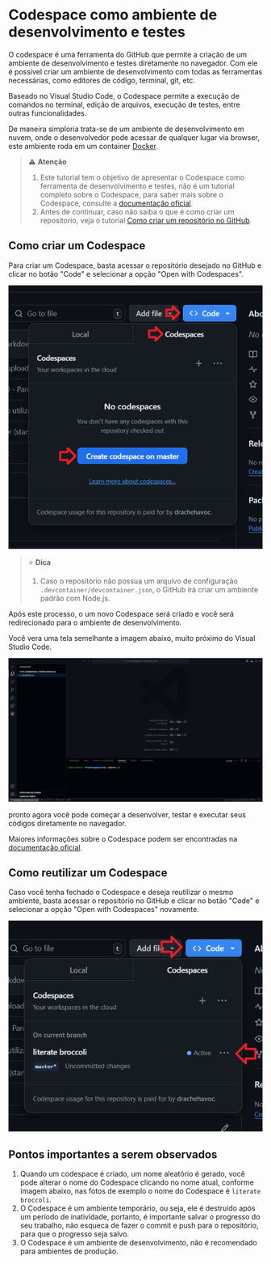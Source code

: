 # Codespace como ambiente de desenvolvimento e testes

O codespace é uma ferramenta do GitHub que permite a criação de um ambiente de desenvolvimento e testes diretamente no navegador. Com ele é possível criar um ambiente de desenvolvimento com todas as ferramentas necessárias, como editores de código, terminal, git, etc.

Baseado no Visual Studio Code, o Codespace permite a execução de comandos no terminal, edição de arquivos, execução de testes, entre outras funcionalidades.

De maneira simploria trata-se de um ambiente de desenvolvimento em nuvem, onde o desenvolvedor pode acessar de qualquer lugar via browser, este ambiente roda em um container [Docker](https://www.docker.com/).

> ⚠️ **Atenção**
> 
> 1. Este tutorial tem o objetivo de apresentar o Codespace como ferramenta de desenvolvimento e testes, não é um tutorial completo sobre o Codespace, para saber mais sobre o Codespace, consulte a [documentação oficial](https://docs.github.com/pt/codespaces).
> 1. Antes de continuar, caso não saiba o que é como criar um repositorio, veja o tutorial [Como criar um repositório no GitHub](https://docs.github.com/pt/get-started/quickstart/create-a-repo).

## Como criar um Codespace

Para criar um Codespace, basta acessar o repositório desejado no GitHub e clicar no botão "Code" e selecionar a opção "Open with Codespaces".

![Botão Open with Codespaces](./assets/codespace-001.png)

> ⭐️ **Dica**
> 
> 1. Caso o repositório não possua um arquivo de configuração `.devcontainer/devcontainer.json`, o GitHub irá criar um ambiente padrão com Node.js.

Após este processo, o um novo Codespace será criado e você será redirecionado para o ambiente de desenvolvimento.

Você vera uma tela semelhante a imagem abaixo, muito próximo do Visual Studio Code.

![Codespace](./assets/codespace-002.png)

pronto agora você pode começar a desenvolver, testar e executar seus códigos diretamente no navegador. 

Maiores informações sobre o Codespace podem ser encontradas na [documentação oficial](https://docs.github.com/pt/codespaces).

## Como reutilizar um Codespace

Caso você tenha fechado o Codespace e deseja reutilizar o mesmo ambiente, basta acessar o repositório no GitHub e clicar no botão "Code" e selecionar a opção "Open with Codespaces" novamente.

![Botão Open with Codespaces](./assets/codespace-003.png)

## Pontos importantes a serem observados

1. Quando um codespace é criado, um nome aleatório é gerado, você pode alterar o nome do Codespace clicando no nome atual, conforme imagem abaixo, nas fotos de exemplo o nome do Codespace é `literate broccoli`.
2. O Codespace é um ambiente temporário, ou seja, ele é destruído após um período de inatividade, portanto, é importante salvar o progresso do seu trabalho, não esqueca de fazer o commit e push para o repositório, para que o progresso seja salvo.
3. O Codespace é um ambiente de desenvolvimento, não é recomendado para ambientes de produção.

